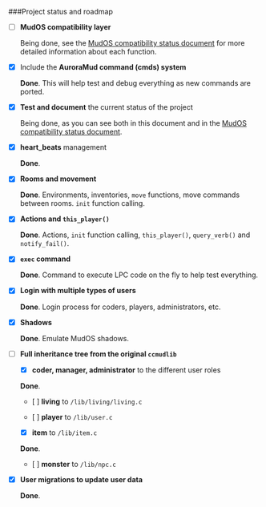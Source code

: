 ###Project status and roadmap

- [ ] **MudOS compatibility layer**

    Being done, see the [MudOS compatibility status document](status_compat.md) for more detailed information about each function.

- [x] Include the **AuroraMud command (cmds) system**

    **Done**. This will help test and debug everything as new commands are ported.

- [x] **Test and document** the current status of the project

    Being done, as you can see both in this document and in the [MudOS compatibility status document](status_compat.md).

- [x] **heart_beats** management

    **Done**.

- [x] **Rooms and movement**

    **Done**. Environments, inventories, `move` functions, move commands between rooms. `init` function calling.

- [x] **Actions and `this_player()`**

    **Done**. Actions, `init` function calling, `this_player()`, `query_verb()` and `notify_fail()`.

- [x] **`exec` command**

    **Done**. Command to execute LPC code on the fly to help test everything.

- [x] **Login with multiple types of users**

    **Done**. Login process for coders, players, administrators, etc.

- [x] **Shadows**

    **Done**. Emulate MudOS shadows.

- [ ] **Full inheritance tree from the original `ccmudlib`**

    - [x] **coder, manager, administrator** to the different user roles

    **Done**. 

    - [ ] **living** to `/lib/living/living.c`

    - [ ] **player** to `/lib/user.c`

    - [x] **item** to `/lib/item.c`

    **Done**. 

    - [ ] **monster** to `/lib/npc.c`

- [x] **User migrations to update user data**

    **Done**.

